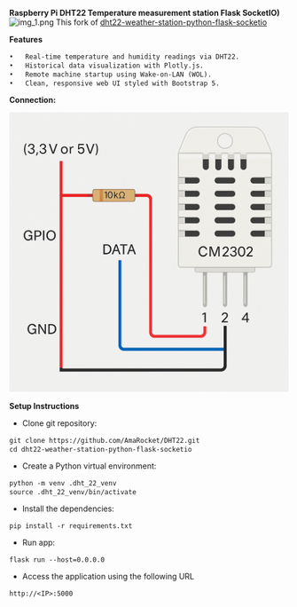 **Raspberry Pi DHT22 Temperature measurement station Flask SocketIO)**
![img_1.png](img_1.png)
This fork of [dht22-weather-station-python-flask-socketio](https://github.com/donskytech/dht22-weather-station-python-flask-socketio.git)
 
**Features**

    •	Real-time temperature and humidity readings via DHT22.
	•	Historical data visualization with Plotly.js.
	•	Remote machine startup using Wake-on-LAN (WOL).
	•	Clean, responsive web UI styled with Bootstrap 5.


**Connection:**

![sensor connection.png](static/images/sensor%20connection.png)

**Setup Instructions**

 - Clone git repository:

````
git clone https://github.com/AmaRocket/DHT22.git
cd dht22-weather-station-python-flask-socketio
````
 - Create a Python virtual environment:
````
python -m venv .dht_22_venv
source .dht_22_venv/bin/activate
````
 - Install the dependencies:
```
pip install -r requirements.txt
```
 - Run app:
```
flask run --host=0.0.0.0
```
 - Access the application using the following URL
```
http://<IP>:5000
```
